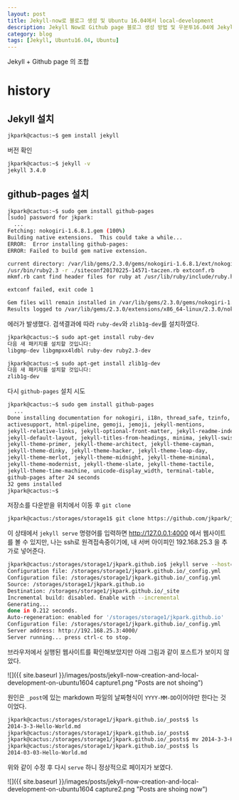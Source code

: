 ```yaml
---
layout: post
title: Jekyll-now로 블로그 생성 및 Ubuntu 16.04에서 local-development
description: Jekyll Now로 Github page 블로그 생성 방법 및 우분투16.04에 Jekyll 설치 로그.
category: blog
tags: [Jekyll, Ubuntu16.04, Ubuntu]
---
```



Jekyll + Github page 의 조합


# history


## Jekyll 설치

```bash
jkpark@cactus:~$ gem install jekyll
```

버전 확인
```bash
jkpark@cactus:~$ jekyll -v
jekyll 3.4.0
```

## github-pages 설치
```bash
jkpark@cactus:~$ sudo gem install github-pages
[sudo] password for jkpark:
  ...
Fetching: nokogiri-1.6.8.1.gem (100%)
Building native extensions.  This could take a while...
ERROR:  Error installing github-pages:
ERROR: Failed to build gem native extension.

current directory: /var/lib/gems/2.3.0/gems/nokogiri-1.6.8.1/ext/nokogiri
/usr/bin/ruby2.3 -r ./siteconf20170225-14571-taczen.rb extconf.rb
mkmf.rb cant find header files for ruby at /usr/lib/ruby/include/ruby.h

extconf failed, exit code 1

Gem files will remain installed in /var/lib/gems/2.3.0/gems/nokogiri-1.6.8.1 for inspection.
Results logged to /var/lib/gems/2.3.0/extensions/x86_64-linux/2.3.0/nokogiri-1.6.8.1/gem_make.out
```

에러가 발생했다.
검색결과에 따라 `ruby-dev`와 `zlib1g-dev`를 설치하였다.

```bash
jkpark@cactus:~$ sudo apt-get install ruby-dev
다음 새 패키지를 설치할 것입니다:
libgmp-dev libgmpxx4ldbl ruby-dev ruby2.3-dev
```

```bash
jkpark@cactus:~$ sudo apt-get install zlib1g-dev
다음 새 패키지를 설치할 것입니다:
zlib1g-dev
```

다시 `github-pages` 설치 시도

```bash
jkpark@cactus:~$ sudo gem install github-pages
  ...
Done installing documentation for nokogiri, i18n, thread_safe, tzinfo,
activesupport, html-pipeline, gemoji, jemoji, jekyll-mentions,
jekyll-relative-links, jekyll-optional-front-matter, jekyll-readme-index,
jekyll-default-layout, jekyll-titles-from-headings, minima, jekyll-swiss,
jekyll-theme-primer, jekyll-theme-architect, jekyll-theme-cayman,
jekyll-theme-dinky, jekyll-theme-hacker, jekyll-theme-leap-day,
jekyll-theme-merlot, jekyll-theme-midnight, jekyll-theme-minimal,
jekyll-theme-modernist, jekyll-theme-slate, jekyll-theme-tactile,
jekyll-theme-time-machine, unicode-display_width, terminal-table,
github-pages after 24 seconds
32 gems installed
jkpark@cactus:~$
```

저장소를 다운받을 위치에서 이동 후 `git clone`

```bash
jkpark@cactus:/storages/storage1$ git clone https://github.com/jkpark/jkpark.github.io.git
```


이 상태에서 `jekyll serve` 명령어를 입력하면 http://127.0.0.1:4000 에서 웹사이트를 볼 수 있지만,
나는 ssh로 원격접속중이기에, 내 서버 아이피인 192.168.25.3 을 추가로 넣어준다.

```bash
jkpark@cactus:/storages/storage1/jkpark.github.io$ jekyll serve --host=192.168.25.3
Configuration file: /storages/storage1/jkpark.github.io/_config.yml
Configuration file: /storages/storage1/jkpark.github.io/_config.yml
Source: /storages/storage1/jkpark.github.io
Destination: /storages/storage1/jkpark.github.io/_site
Incremental build: disabled. Enable with --incremental
Generating...
done in 0.212 seconds.
Auto-regeneration: enabled for '/storages/storage1/jkpark.github.io'
Configuration file: /storages/storage1/jkpark.github.io/_config.yml
Server address: http://192.168.25.3:4000/
Server running... press ctrl-c to stop.
```


브라우저에서 실행된 웹사이트를 확인해보았지만 아래 그림과 같이 포스트가 보이지 않았다.

![]({{ site.baseurl }}/images/posts/jekyll-now-creation-and-local-development-on-ubuntu1604 capture1.png "Posts are not shoing")

원인은 `_post`에 있는 markdown 파일의 날짜형식이 `YYYY-MM-DD`이어야만 한다는 것이었다.

```bash
jkpark@cactus:/storages/storage1/jkpark.github.io/_posts$ ls
2014-3-3-Hello-World.md
jkpark@cactus:/storages/storage1/jkpark.github.io/_posts$
jkpark@cactus:/storages/storage1/jkpark.github.io/_posts$ mv 2014-3-3-Hello-World.md 2014-03-03-Hello-World.md
jkpark@cactus:/storages/storage1/jkpark.github.io/_posts$ ls
2014-03-03-Hello-World.md
```

위와 같이 수정 후 다시 `serve` 하니 정상적으로 페이지가 보였다.

![]({{ site.baseurl }}/images/posts/jekyll-now-creation-and-local-development-on-ubuntu1604 capture2.png "Posts are shoing now")
